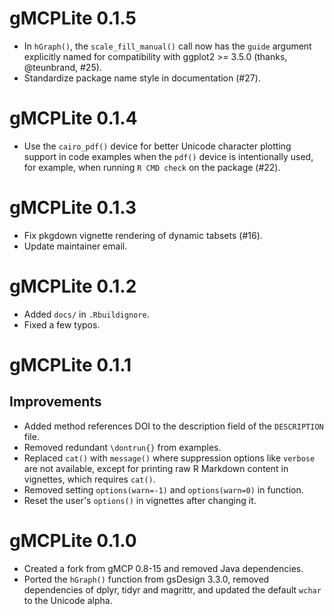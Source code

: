 # gMCPLite 0.1.5

- In `hGraph()`, the `scale_fill_manual()` call now has the `guide`
  argument explicitly named for compatibility with ggplot2 >= 3.5.0
  (thanks, @teunbrand, #25).
- Standardize package name style in documentation (#27).

# gMCPLite 0.1.4

- Use the `cairo_pdf()` device for better Unicode character plotting support
  in code examples when the `pdf()` device is intentionally used, for example,
  when running `R CMD check` on the package (#22).

# gMCPLite 0.1.3

- Fix pkgdown vignette rendering of dynamic tabsets (#16).
- Update maintainer email.

# gMCPLite 0.1.2

- Added `docs/` in `.Rbuildignore`.
- Fixed a few typos.

# gMCPLite 0.1.1

## Improvements

- Added method references DOI to the description field of the `DESCRIPTION` file.
- Removed redundant `\dontrun{}` from examples.
- Replaced `cat()` with `message()` where suppression options like `verbose` are
  not available, except for printing raw R Markdown content in vignettes,
  which requires `cat()`.
- Removed setting `options(warn=-1)` and `options(warn=0)` in function.
- Reset the user's `options()` in vignettes after changing it.

# gMCPLite 0.1.0

- Created a fork from gMCP 0.8-15 and removed Java dependencies.
- Ported the `hGraph()` function from gsDesign 3.3.0, removed dependencies of 
  dplyr, tidyr and magrittr, and updated the default `wchar` to the Unicode alpha.
